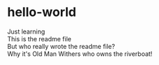# hello-world
Just learning<br/>
This is the readme file<br/>
But who really wrote the readme file?<br/>
Why it's Old Man Withers who owns the riverboat!
